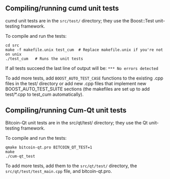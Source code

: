 Compiling/running cumd unit tests
------------------------------------

cumd unit tests are in the `src/test/` directory; they
use the Boost::Test unit-testing framework.

To compile and run the tests:

	cd src
	make -f makefile.unix test_cum  # Replace makefile.unix if you're not on unix
	./test_cum   # Runs the unit tests

If all tests succeed the last line of output will be:
`*** No errors detected`

To add more tests, add `BOOST_AUTO_TEST_CASE` functions to the existing
.cpp files in the test/ directory or add new .cpp files that
implement new BOOST_AUTO_TEST_SUITE sections (the makefiles are
set up to add test/*.cpp to test_cum automatically).


Compiling/running Cum-Qt unit tests
---------------------------------------

Bitcoin-Qt unit tests are in the src/qt/test/ directory; they
use the Qt unit-testing framework.

To compile and run the tests:

	qmake bitcoin-qt.pro BITCOIN_QT_TEST=1
	make
	./cum-qt_test

To add more tests, add them to the `src/qt/test/` directory,
the `src/qt/test/test_main.cpp` file, and bitcoin-qt.pro.

